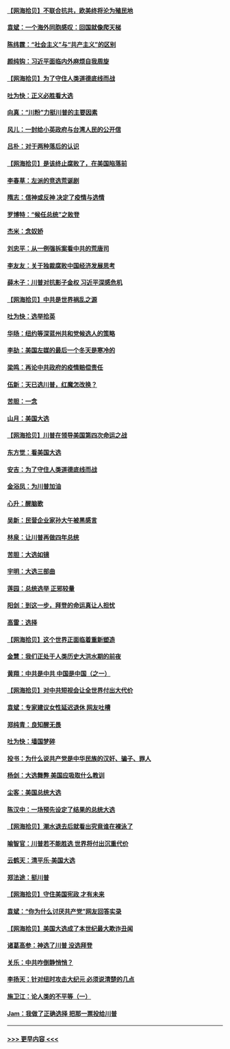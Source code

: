 #### [【网海拾贝】不联合抗共，欧美终将沦为殖民地](../pages/nsc993/n12565068.md?t=11221002) 
#### [袁斌：一个海外同胞感叹：回国就像爬天梯](../pages/nsc993/n12564986.md?t=11221002) 
#### [陈纬霆：“社会主义”与“共产主义”的区别](../pages/nsc993/n12562417.md?t=11221002) 
#### [颜纯钩：习近平面临内外麻烦自我周旋](../pages/nsc993/n12563356.md?t=11221002) 
#### [【网海拾贝】为了守住人类道德底线而战](../pages/nsc993/n12562542.md?t=11221002) 
#### [吐为快：正义必胜看大选](../pages/nsc993/n12561967.md?t=11221002) 
#### [向真：“川粉”力挺川普的主要因素](../pages/nsc993/n12560774.md?t=11221002) 
#### [风儿：一封给小英政府与台湾人民的公开信](../pages/nsc993/n12560581.md?t=11221002) 
#### [吕朴：对于两种落后的认识](../pages/nsc993/n12560492.md?t=11221002) 
#### [【网海拾贝】是该终止腐败了，在美国陷落前](../pages/nsc993/n12559936.md?t=11221002) 
#### [李春草：左派的竞选荒诞剧](../pages/nsc993/n12558380.md?t=11221002) 
#### [隋志：信神或反神 决定了疫情与选情](../pages/nsc993/n12558255.md?t=11221002) 
#### [罗博特：“候任总统”之败登](../pages/nsc993/n12558189.md?t=11221002) 
#### [杰米：念奴娇](../pages/nsc993/n12558174.md?t=11221002) 
#### [刘忠平：从一例强拆案看中共的荒唐司](../pages/nsc993/n12558036.md?t=11221002) 
#### [李友友：关于独裁腐败中国经济发展思考](../pages/nsc993/n12558004.md?t=11221002) 
#### [薛木子：川普对抗影子金权 习近平深感危机](../pages/nsc993/n12557342.md?t=11221002) 
#### [【网海拾贝】中共是世界祸乱之源](../pages/nsc993/n12555353.md?t=11221002) 
#### [吐为快：选举拾英](../pages/nsc993/n12555041.md?t=11221002) 
#### [华旸：纽约等深蓝州共和党候选人的策略](../pages/nsc993/n12554309.md?t=11221002) 
#### [李劼：美国左媒的最后一个冬天是寒冷的](../pages/nsc993/n12552947.md?t=11221002) 
#### [梁鸣：再论中共政府的疫情赔偿责任](../pages/nsc993/n12553012.md?t=11221002) 
#### [伍新：天已选川普，红魔怎改换？](../pages/nsc993/n12552970.md?t=11221002) 
#### [苦胆：一念](../pages/nsc993/n12552957.md?t=11221002) 
#### [山月：美国大选](../pages/nsc993/n12552446.md?t=11221002) 
#### [【网海拾贝】川普在领导美国第四次命运之战](../pages/nsc993/n12551973.md?t=11221002) 
#### [东方觉：看美国大选](../pages/nsc993/n12551647.md?t=11221002) 
#### [安吉：为了守住人类道德底线而战](../pages/nsc993/n12551111.md?t=11221002) 
#### [金浴凤：为川普加油](../pages/nsc993/n12551085.md?t=11221002) 
#### [心升：醒脑歌](../pages/nsc993/n12550984.md?t=11221002) 
#### [吴新：民营企业家孙大午被黑感言](../pages/nsc993/n12550656.md?t=11221002) 
#### [林泉：让川普再做四年总统](../pages/nsc993/n12550640.md?t=11221002) 
#### [苦胆：大选如镜](../pages/nsc993/n12550630.md?t=11221002) 
#### [宇明：大选三部曲](../pages/nsc993/n12550603.md?t=11221002) 
#### [莲园：总统选举 正邪较量](../pages/nsc993/n12550594.md?t=11221002) 
#### [阳剑：到这一步，拜登的命运真让人担忧](../pages/nsc993/n12549093.md?t=11221002) 
#### [高雷：选择](../pages/nsc993/n12549087.md?t=11221002) 
#### [【网海拾贝】这个世界正面临着重新塑造](../pages/nsc993/n12548326.md?t=11221002) 
#### [金慧：我们正处于人类历史大洪水期的前夜](../pages/nsc993/n12547914.md?t=11221002) 
#### [黄翔：中共是中共 中国是中国（之一）](../pages/nsc993/n12547576.md?t=11221002) 
#### [【网海拾贝】对中共短视会让全世界付出大代价](../pages/nsc993/n12546043.md?t=11221002) 
#### [袁斌：专家建议女性延迟退休 网友吐槽](../pages/nsc993/n12545424.md?t=11221002) 
#### [郑纯青：良知醒无畏](../pages/nsc993/n12545394.md?t=11221002) 
#### [吐为快：墙国梦碎](../pages/nsc993/n12545309.md?t=11221002) 
#### [投书：为什么说共产党是中华民族的汉奸、骗子、罪人](../pages/nsc993/n12545089.md?t=11221002) 
#### [杨剑：大选舞弊 美国应吸取什么教训](../pages/nsc993/n12543937.md?t=11221002) 
#### [尘客：美国总统大选](../pages/nsc993/n12543828.md?t=11221002) 
#### [陈汉中：一场预先设定了结果的总统大选](../pages/nsc993/n12543564.md?t=11221002) 
#### [【网海拾贝】潮水退去后就看出究竟谁在裸泳了](../pages/nsc993/n12543321.md?t=11221002) 
#### [喻智官：川普若不能胜选 世界将付出沉重代价](../pages/nsc993/n12541352.md?t=11221002) 
#### [云鹤天：清平乐‧美国大选](../pages/nsc993/n12540916.md?t=11221002) 
#### [郑法途：挺川普](../pages/nsc993/n12540898.md?t=11221002) 
#### [【网海拾贝】守住美国宪政 才有未来](../pages/nsc993/n12540423.md?t=11221002) 
#### [袁斌：“你为什么讨厌共产党”网友回答实录](../pages/nsc993/n12540208.md?t=11221002) 
#### [【网海拾贝】美国大选成了本世纪最大欺诈丑闻](../pages/nsc993/n12538029.md?t=11221002) 
#### [诸葛高参：神选了川普 没选拜登](../pages/nsc993/n12537664.md?t=11221002) 
#### [关乐：中共咋倒静悄悄？](../pages/nsc993/n12537615.md?t=11221002) 
#### [李扬天：针对纽时攻击大纪元 必须说清楚的几点](../pages/nsc993/n12536001.md?t=11221002) 
#### [施卫江：论人类的不平等（一）](../pages/nsc993/n12535700.md?t=11221002) 
#### [Jam：我做了正确选择 把那一票投给川普](../pages/nsc993/n12535743.md?t=11221002) 

----
#### [ >>> 更早内容 <<< ](../indexes/nsc993-earlier.md)
